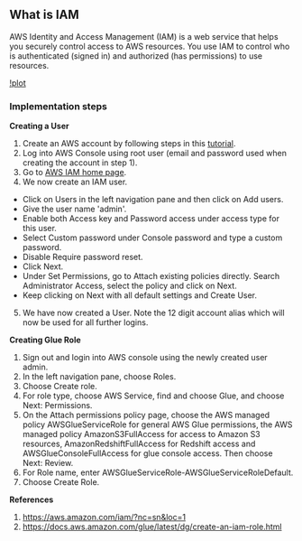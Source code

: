 ## What is IAM

AWS Identity and Access Management (IAM) is a web service that helps you securely control access to AWS resources. You use IAM to control who is authenticated (signed in) and authorized (has permissions) to use resources.

[!plot](Images/IAM.png)

### Implementation steps

**Creating a User**

1. Create an AWS account by following steps in this [tutorial](https://aws.amazon.com/premiumsupport/knowledge-center/create-and-activate-aws-account/).
2. Log into AWS Console using root user (email and password used when creating the account in step 1).
3. Go to [AWS IAM home page](https://us-east-1.console.aws.amazon.com/iamv2/home#/home).
4. We now create an IAM user.
  *  Click on Users in the left navigation pane and then click on Add users.
  *  Give the user name 'admin'.
  *  Enable both Access key and Password access under access type for this user.
  *  Select Custom password under Console password and type a custom password.
  *  Disable Require password reset.
  *  Click Next.
  *  Under Set Permissions, go to Attach existing policies directly. Search Administrator Access, select the policy and click on Next.
  *  Keep clicking on Next with all default settings and Create User.
5. We have now created a User. Note the 12 digit account alias which will now be used for all further logins. 

**Creating Glue Role**

1. Sign out and login into AWS console using the newly created user admin.
2. In the left navigation pane, choose Roles.
3. Choose Create role.
5. For role type, choose AWS Service, find and choose Glue, and choose Next: Permissions.
6. On the Attach permissions policy page, choose the AWS managed policy AWSGlueServiceRole for general AWS Glue permissions, the AWS managed policy AmazonS3FullAccess for access to Amazon S3 resources, AmazonRedshiftFullAccess for Redshift access and AWSGlueConsoleFullAccess for glue console access. Then choose Next: Review.
7. For Role name, enter AWSGlueServiceRole-AWSGlueServiceRoleDefault. 
8. Choose Create Role.

**References**
1. https://aws.amazon.com/iam/?nc=sn&loc=1
2. https://docs.aws.amazon.com/glue/latest/dg/create-an-iam-role.html
